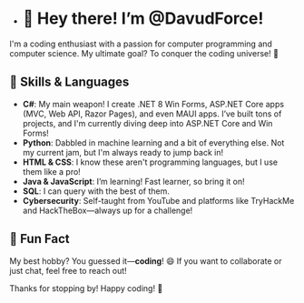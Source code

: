 - # 👋 Hey there! I’m @DavudForce!

I'm a coding enthusiast with a passion for computer programming and computer science. My ultimate goal? To conquer the coding universe! 🌌

## 🚀 Skills & Languages
- **C#**: My main weapon! I create .NET 8 Win Forms, ASP.NET Core apps (MVC, Web API, Razor Pages), and even MAUI apps. I’ve built tons of projects, and I'm currently diving deep into ASP.NET Core and Win Forms!
- **Python**: Dabbled in machine learning and a bit of everything else. Not my current jam, but I'm always ready to jump back in!
- **HTML & CSS**: I know these aren't programming languages, but I use them like a pro! 
- **Java & JavaScript**: I’m learning! Fast learner, so bring it on!
- **SQL**: I can query with the best of them.
- **Cybersecurity**: Self-taught from YouTube and platforms like TryHackMe and HackTheBox—always up for a challenge!

## 🎉 Fun Fact
My best hobby? You guessed it—**coding**! 😄 If you want to collaborate or just chat, feel free to reach out!

Thanks for stopping by! Happy coding! 🎈


<!---
DavudForce/DavudForce is a ✨ special ✨ repository because its `README.md` (this file) appears on your GitHub profile.
You can click the Preview link to take a look at your changes.
--->
